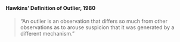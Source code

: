#### Hawkins’ Deﬁnition of Outlier, 1980
> “An outlier is an observation that differs so much from other observations as to arouse suspicion that it was generated by a different mechanism.”



